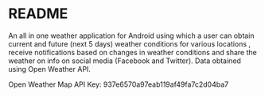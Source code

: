 # README #

An all in one weather application for Android using which a user can obtain current and future (next 5 days) weather conditions for various locations , receive notifications based on changes in weather conditions and share the weather on info on social media (Facebook and Twitter). Data obtained using Open Weather API.

Open Weather Map API Key: 937e6570a97eab119af49fa7c2d04ba7
